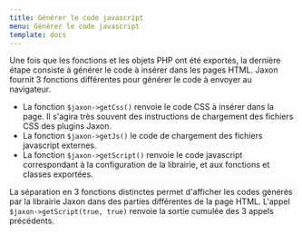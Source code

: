 ```yaml
---
title: Générer le code javascript
menu: Générer le code javascript
template: docs
---
```


Une fois que les fonctions et les objets PHP ont été exportés, la dernière étape consiste à générer le code à insérer dans les pages HTML.
Jaxon fournit 3 fonctions différentes pour générer le code à envoyer au navigateur.

- La fonction `$jaxon->getCss()` renvoie le code CSS à insérer dans la page. Il s'agira très souvent des instructions de chargement des fichiers CSS des plugins Jaxon.
- La fonction `$jaxon->getJs()` le code de chargement des fichiers javascript externes.
- La fonction `$jaxon->getScript()` renvoie le code javascript correspondant à la configuration de la librairie, et aux fonctions et classes exportées.

La séparation en 3 fonctions distinctes permet d'afficher les codes générés par la librairie Jaxon dans des parties différentes de la page HTML.
L'appel `$jaxon->getScript(true, true)` renvoie la sortie cumulée des 3 appels précédents.
